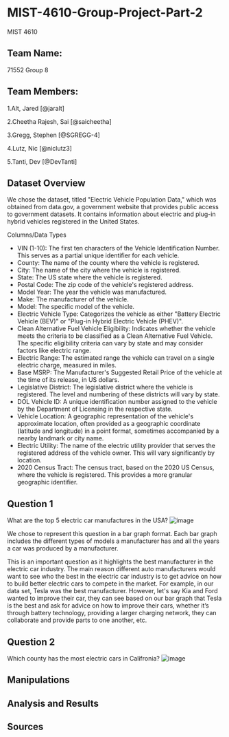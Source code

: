 # MIST-4610-Group-Project-Part-2
MIST 4610

## Team Name: 
71552 Group 8

## Team Members:
1.Alt, Jared [@jaralt]

2.Cheetha Rajesh, Sai [@saicheetha]

3.Gregg, Stephen [@SGREGG-4]

4.Lutz, Nic [@niclutz3]

5.Tanti, Dev [@DevTanti]

## Dataset Overview

We chose the dataset, titled "Electric Vehicle Population Data," which was obtained from data.gov,
a government website that provides public access to government datasets. It contains information
about electric and plug-in hybrid vehicles registered in the United States. 

Columns/Data Types
- VIN (1-10): The first ten characters of the Vehicle Identification Number. This
serves as a partial unique identifier for each vehicle.
- County: The name of the county where the vehicle is registered.
- City: The name of the city where the vehicle is registered.
- State: The US state where the vehicle is registered.
- Postal Code: The zip code of the vehicle's registered address.
- Model Year: The year the vehicle was manufactured.
- Make: The manufacturer of the vehicle.
- Model: The specific model of the vehicle.
- Electric Vehicle Type: Categorizes the vehicle as either "Battery Electric Vehicle
(BEV)" or "Plug-in Hybrid Electric Vehicle (PHEV)".
- Clean Alternative Fuel Vehicle Eligibility: Indicates whether the vehicle
meets the criteria to be classified as a Clean Alternative Fuel Vehicle. The specific
eligibility criteria can vary by state and may consider factors like electric range. 
- Electric Range: The estimated range the vehicle can travel on a single
electric charge, measured in miles. 
- Base MSRP: The Manufacturer's Suggested Retail Price of the vehicle at the
time of its release, in US dollars.
- Legislative District: The legislative district where the vehicle is registered.
The level and numbering of these districts will vary by state.
- DOL Vehicle ID: A unique identification number assigned to the vehicle by the
Department of Licensing in the respective state.
- Vehicle Location: A geographic representation of the vehicle's approximate location,
often provided as a geographic coordinate (latitude and longitude) in a point format,
sometimes accompanied by a nearby landmark or city name.
- Electric Utility: The name of the electric utility provider that serves the registered
address of the vehicle owner. This will vary significantly by location.
- 2020 Census Tract: The census tract, based on the 2020 US Census, where
the vehicle is registered. This provides a more granular geographic identifier.

## Question 1
What are the top 5 electric car manufactures in the USA?
![image](https://github.com/user-attachments/assets/62e2e37f-367d-41a1-ba5c-ba4178ba7abb)

We chose to represent this question in a bar graph format. Each bar graph includes the different types of models a manufacturer has and all the years a car was produced by a manufacturer.

This is an important question as it highlights the best manufacturer in the electric car industry. The main reason different auto manufacturers would want to see who the best in the electric car industry is to get advice on how to build better electric cars to compete in the market. For example, in our data set, Tesla was the best manufacturer. However, let's say Kia and Ford wanted to improve their car, they can see based on our bar graph that Tesla is the best and ask for advice on how to improve their cars, whether it’s through battery technology, providing a larger charging network, they can collaborate and provide parts to one another, etc. 


## Question 2
Which county has the most electric cars in Califronia?
![image](https://github.com/user-attachments/assets/60b7ceec-6e06-443c-ad56-27adae938638)

## Manipulations

## Analysis and Results

## Sources




